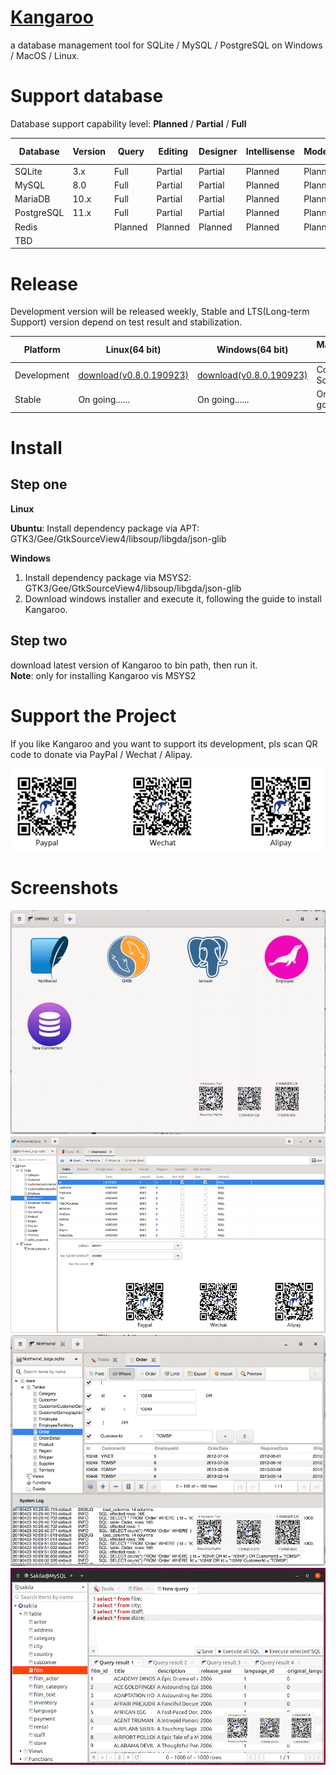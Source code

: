 # [Kangaroo](https://dbkangaroo.github.io)
a database management tool for SQLite / MySQL / PostgreSQL on Windows / MacOS / Linux.

# Support database
Database support capability level: __Planned__ / __Partial__ / __Full__

| Database   | Version   | Query     | Editing   | Designer    | Intellisense | Modeling | Data I/O | Data Sync | 
|------------|-----------|-----------|-----------|-------------|--------------|----------|----------|-----------|
| SQLite     | 3.x       | Full      | Partial   | Partial     | Planned      | Planned  | Partial  | Planned   |
| MySQL      | 8.0       | Full      | Partial   | Partial     | Planned      | Planned  | Partial  | Planned   |
| MariaDB    | 10.x      | Full      | Partial   | Partial     | Planned      | Planned  | Partial  | Planned   |
| PostgreSQL | 11.x      | Full      | Partial   | Partial     | Planned      | Planned  | Partial  | Planned   |
| Redis      |           | Planned   | Planned   | Planned     | Planned      | Planned  | Planned  | Planned   |
| TBD        |           |           |           |             |              |          |          |           |



# Release
Development version will be released weekly, Stable and LTS(Long-term Support) version depend on test result and stabilization.

| Platform | Linux(64 bit)   | Windows(64 bit) | MacOS(64 bit)   |
|----------|-----------------|-----------------|-----------------|
| Development | [download(v0.8.0.190923)](https://dbkangaroo.github.io/download/v0.8.0.190923) | [download(v0.8.0.190923)](https://dbkangaroo.github.io/download/v0.8.0.190923) | Comming Soon! |
| Stable   | On going......  | On going......  | On going......  |


# Install
## Step one
__Linux__

__Ubuntu__: Install dependency package via APT: GTK3/Gee/GtkSourceView4/libsoup/libgda/json-glib


__Windows__
1. Install dependency package via MSYS2: GTK3/Gee/GtkSourceView4/libsoup/libgda/json-glib
2. Download windows installer and execute it, following the guide to install Kangaroo.

## Step two
download latest version of Kangaroo to bin path, then run it.<br/>
__Note__: only for installing Kangaroo vis MSYS2


# Support the Project
If you like Kangaroo and you want to support its development, pls scan QR code to donate via PayPal / Wechat / Alipay.

![Support project](./images/pay_wide.png)

# Screenshots
![Start page](./images/kangaroo-01.jpg)
![Table designer](./images/kangaroo-04.png)
![Open table](./images/kangaroo-02.png)
![Query data](./images/kangaroo-03.png)
